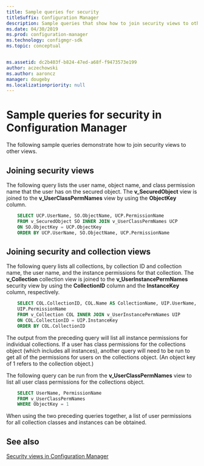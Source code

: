 ```yaml
---
title: Sample queries for security
titleSuffix: Configuration Manager
description: Sample queries that show how to join security views to other views.
ms.date: 04/30/2019
ms.prod: configuration-manager
ms.technology: configmgr-sdk
ms.topic: conceptual


ms.assetid: dc2b403f-b824-47ed-a68f-f9473573e199
author: aczechowski
ms.author: aaroncz
manager: dougeby
ms.localizationpriority: null
---
```


# Sample queries for security in Configuration Manager

The following sample queries demonstrate how to join security views to other views.

## Joining security views

The following query lists the user name, object name, and class permission name that the user has on the secured object. The **v_SecuredObject** view is joined to the **v_UserClassPermNames** view by using the **ObjectKey** column.

```sql
    SELECT UCP.UserName, SO.ObjectName, UCP.PermissionName 
    FROM v_SecuredObject SO INNER JOIN v_UserClassPermNames UCP 
    ON SO.ObjectKey = UCP.ObjectKey 
    ORDER BY UCP.UserName, SO.ObjectName, UCP.PermissionName 
```

## Joining security and collection views

The following query lists all collections, by collection ID and collection name, the user name, and the instance permissions for that collection. The **v_Collection** collection view is joined to the **v_UserInstancePermNames** security view by using the **CollectionID** column and the **InstanceKey** column, respectively.

```sql
    SELECT COL.CollectionID, COL.Name AS CollectionName, UIP.UserName, 
    UIP.PermissionName 
    FROM v_Collection COL INNER JOIN v_UserInstancePermNames UIP 
    ON COL.CollectionID = UIP.InstanceKey 
    ORDER BY COL.CollectionID 
```

The output from the preceding query will list all instance permissions for individual collections. If a user has class permissions for the collections object (which includes all instances), another query will need to be run to get all of the permissions for users on the collections object. (An object key of 1 refers to the collection object.)

The following query can be run from the **v_UserClassPermNames** view to list all user class permissions for the collections object.

```sql
    SELECT UserName, PermissionName 
    FROM v_UserClassPermNames 
    WHERE ObjectKey = 1 
```

When using the two preceding queries together, a list of user permissions for all collection classes and instances can be obtained.

## See also

[Security views in Configuration Manager](security-views-configuration-manager.md)
